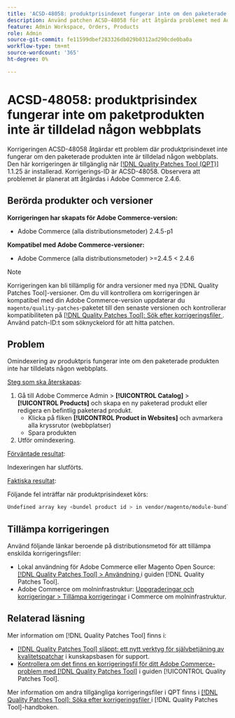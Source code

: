 ```yaml
---
title: 'ACSD-48058: produktprisindexet fungerar inte om den paketerade produkten inte tilldelats någon webbplats'
description: Använd patchen ACSD-48058 för att åtgärda problemet med Adobe Commerce där produktprisomindexeringen inte fungerar om den paketerade produkten inte har tilldelats någon webbplats.
feature: Admin Workspace, Orders, Products
role: Admin
source-git-commit: fe11599dbef283326db029b0312ad290cde0ba0a
workflow-type: tm+mt
source-wordcount: '365'
ht-degree: 0%

---
```


# ACSD-48058: produktprisindex fungerar inte om paketprodukten inte är tilldelad någon webbplats

Korrigeringen ACSD-48058 åtgärdar ett problem där produktprisindexet inte fungerar om den paketerade produkten inte är tilldelad någon webbplats. Den här korrigeringen är tillgänglig när [[!DNL Quality Patches Tool (QPT)]](https://experienceleague.adobe.com/en/docs/commerce-knowledge-base/kb/announcements/commerce-announcements/magento-quality-patches-released-new-tool-to-self-serve-quality-patches) 1.1.25 är installerad. Korrigerings-ID är ACSD-48058. Observera att problemet är planerat att åtgärdas i Adobe Commerce 2.4.6.

## Berörda produkter och versioner

**Korrigeringen har skapats för Adobe Commerce-version:**

* Adobe Commerce (alla distributionsmetoder) 2.4.5-p1

**Kompatibel med Adobe Commerce-versioner:**

* Adobe Commerce (alla distributionsmetoder) >=2.4.5 &lt; 2.4.6

>[!NOTE]
>
>Korrigeringen kan bli tillämplig för andra versioner med nya [!DNL Quality Patches Tool]-versioner. Om du vill kontrollera om korrigeringen är kompatibel med din Adobe Commerce-version uppdaterar du `magento/quality-patches`-paketet till den senaste versionen och kontrollerar kompatibiliteten på [[!DNL Quality Patches Tool]: Sök efter korrigeringsfiler ](https://experienceleague.adobe.com/tools/commerce-quality-patches/index.html). Använd patch-ID:t som söknyckelord för att hitta patchen.

## Problem

Omindexering av produktpris fungerar inte om den paketerade produkten inte har tilldelats någon webbplats.

<u>Steg som ska återskapas</u>:

1. Gå till Adobe Commerce Admin > **[!UICONTROL Catalog]** > **[!UICONTROL Products]** och skapa en ny paketerad produkt eller redigera en befintlig paketerad produkt.
   * Klicka på fliken **[!UICONTROL Product in Websites]** och avmarkera alla kryssrutor (webbplatser)
   * Spara produkten
1. Utför omindexering.

<u>Förväntade resultat</u>:

Indexeringen har slutförts.

<u>Faktiska resultat</u>:

Följande fel inträffar när produktprisindexet körs:

```bash
Undefined array key <bundel product id > in vendor/magento/module-bundle/Model/ResourceModel/Indexer/Price/DisabledProductOptionPriceModifier.php on line 117
```

## Tillämpa korrigeringen

Använd följande länkar beroende på distributionsmetod för att tillämpa enskilda korrigeringsfiler:

* Lokal användning för Adobe Commerce eller Magento Open Source: [[!DNL Quality Patches Tool] > Användning ](/help/tools/quality-patches-tool/usage.md) i guiden [!DNL Quality Patches Tool].
* Adobe Commerce om molninfrastruktur: [Uppgraderingar och korrigeringar > Tillämpa korrigeringar](https://experienceleague.adobe.com/docs/commerce-cloud-service/user-guide/develop/upgrade/apply-patches.html) i Commerce om molninfrastruktur.

## Relaterad läsning

Mer information om [!DNL Quality Patches Tool] finns i:

* [[!DNL Quality Patches Tool] släppt: ett nytt verktyg för självbetjäning av kvalitetspatchar](https://experienceleague.adobe.com/en/docs/commerce-knowledge-base/kb/announcements/commerce-announcements/magento-quality-patches-released-new-tool-to-self-serve-quality-patches) i kunskapsbasen för support.
* [Kontrollera om det finns en korrigeringsfil för ditt Adobe Commerce-problem med  [!DNL Quality Patches Tool]](/help/tools/quality-patches-tool/patches-available-in-qpt/check-patch-for-magento-issue-with-magento-quality-patches.md) i guiden [!UICONTROL Quality Patches Tool].


Mer information om andra tillgängliga korrigeringsfiler i QPT finns i [[!DNL Quality Patches Tool]: Söka efter korrigeringsfiler ](https://experienceleague.adobe.com/tools/commerce-quality-patches/index.html) i [!DNL Quality Patches Tool]-handboken.
